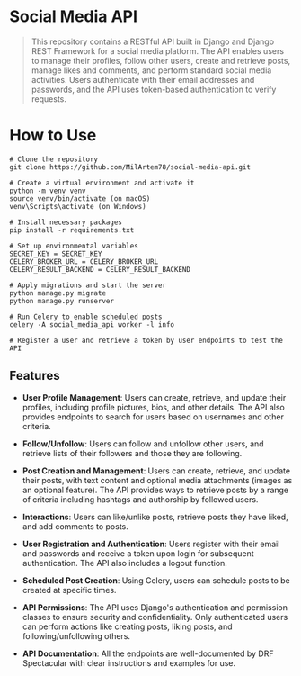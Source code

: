 # **Social Media API**

> This repository contains a RESTful API built in Django and Django REST Framework for a social media platform. The API
> enables users to manage their profiles, follow other users, create and retrieve posts, manage likes and comments, and
> perform standard social media activities.
> Users authenticate with their email addresses and passwords, and the API uses token-based authentication to verify
requests.


# How to Use
```shell
# Clone the repository
git clone https://github.com/MilArtem78/social-media-api.git

# Create a virtual environment and activate it
python -m venv venv
source venv/bin/activate (on macOS)
venv\Scripts\activate (on Windows)

# Install necessary packages
pip install -r requirements.txt

# Set up environmental variables
SECRET_KEY = SECRET_KEY
CELERY_BROKER_URL = CELERY_BROKER_URL
CELERY_RESULT_BACKEND = CELERY_RESULT_BACKEND

# Apply migrations and start the server
python manage.py migrate
python manage.py runserver

# Run Celery to enable scheduled posts
celery -A social_media_api worker -l info

# Register a user and retrieve a token by user endpoints to test the API
```



## **Features**

* **User Profile Management**: Users can create, retrieve, and update their profiles, including profile pictures, bios,
and other details. The API also provides endpoints to search for users based on usernames and other criteria.

* **Follow/Unfollow**: Users can follow and unfollow other users, and retrieve lists of their followers and those they are
following.

* **Post Creation and Management**: Users can create, retrieve, and update their posts, with text content and optional
media attachments (images as an optional feature). The API provides ways to retrieve posts by a range of criteria
including hashtags and authorship by followed users.

* **Interactions**: Users can like/unlike posts, retrieve posts they have liked, and add comments to posts.

* **User Registration and Authentication**: Users register with their email and passwords and receive a token upon login
for subsequent authentication. The API also includes a logout function.

* **Scheduled Post Creation**: Using Celery, users can schedule posts to be created at specific times.

* **API Permissions**: The API uses Django's authentication and permission classes to ensure security and confidentiality.
Only authenticated users can perform actions like creating posts, liking posts, and following/unfollowing others.

* **API Documentation**: All the endpoints are well-documented by DRF Spectacular with clear instructions and examples for use.
